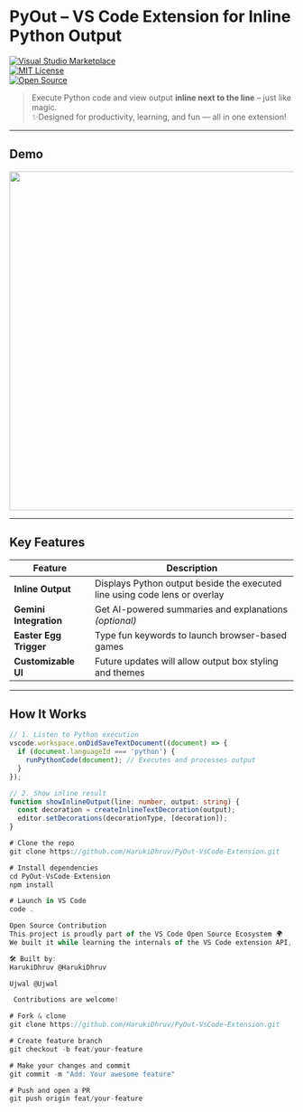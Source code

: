 #  PyOut – VS Code Extension for Inline Python Output

[![Visual Studio Marketplace](https://img.shields.io/badge/VSCode-PyOut-blue?logo=visualstudiocode)](https://marketplace.visualstudio.com/)  
[![MIT License](https://img.shields.io/github/license/HarukiDhruv/PyOut-VsCode-Extension)](LICENSE)  
[![Open Source](https://img.shields.io/badge/Open%20Source-Contribution%20Welcome-brightgreen)](https://github.com/HarukiDhruv/PyOut-VsCode-Extension/issues)

>  Execute Python code and view output **inline next to the line** – just like magic.  
> ✨Designed for productivity, learning, and fun — all in one extension!

---

##  Demo

<img src="https://github.com/HarukiDhruv/PyOut-VsCode-Extension/assets/demo.gif" width="600"/>

---

##  Key Features

| Feature                   | Description                                                                 |
|---------------------------|----------------------------------------------------------------------------- |
|  **Inline Output**        | Displays Python output beside the executed line using code lens or overlay    |
|  **Gemini Integration**   | Get AI-powered summaries and explanations *(optional)*                         |
|  **Easter Egg Trigger**   | Type fun keywords to launch browser-based games                                |             |
|  **Customizable UI**      | Future updates will allow output box styling and themes                       |

---

##  How It Works

```ts
// 1. Listen to Python execution
vscode.workspace.onDidSaveTextDocument((document) => {
  if (document.languageId === 'python') {
    runPythonCode(document); // Executes and processes output
  }
});

// 2. Show inline result
function showInlineOutput(line: number, output: string) {
  const decoration = createInlineTextDecoration(output);
  editor.setDecorations(decorationType, [decoration]);
}

# Clone the repo
git clone https://github.com/HarukiDhruv/PyOut-VsCode-Extension.git

# Install dependencies
cd PyOut-VsCode-Extension
npm install

# Launch in VS Code
code .

Open Source Contribution
This project is proudly part of the VS Code Open Source Ecosystem 🌍
We built it while learning the internals of the VS Code extension API, TypeScript, and how to extend developer tooling.

🛠 Built by:
HarukiDhruv @HarukiDhruv

Ujwal @Ujwal

 Contributions are welcome!

# Fork & clone
git clone https://github.com/HarukiDhruv/PyOut-VsCode-Extension.git

# Create feature branch
git checkout -b feat/your-feature

# Make your changes and commit
git commit -m "Add: Your awesome feature"

# Push and open a PR
git push origin feat/your-feature

